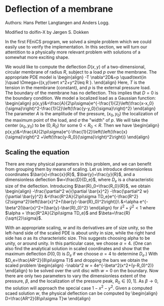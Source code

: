 # Deflection of a membrane
Authors: Hans Petter Langtangen and Anders Logg.

Modified to dolfin-X by Jørgen S. Dokken

In the first FEniCS program, we solved a simple problem which we could easily use to verify the implementation.
In this section, we will turn our attentition to a physically more relevant problem with solutions of a somewhat more exciting shape.

We would like to compute the deflection $D(x,y)$ of a two-dimensional, circular membrane of radius $R$, subject to a load $p$ over the membrane. The appropriate PDE model is 
\begin{align}
     -T \nabla^2D&=p \quad\text{in }\quad \Omega=\{(x,y)\vert x^2+y^2\leq R \}.
\end{align}
Here, $T$ is the tension in the membrane (constant), and  $p$ is the external pressure load. The boundary of the membrane has no deflection. This implies that $D=0$ is the boundary condition. We model a localized load as a Gaussian function:
\begin{align}
     p(x,y)&=\frac{A}{2\pi\sigma}e^{-\frac{1}{2}\left(\frac{x-x_0}{\sigma}\right)^2-\frac{1}{2}\left(\frac{y-y_0}{\sigma}\right)^2}
\end{align}
The parameter $A$ is the amplitude of the pressure, $(x_0, y_0)$ the localization of the maximum point of the load, and $\sigma$ the "width" of $p$. We will take the center $(x_0,y_0)$ to be $(0,R_0)$ for some $0<R_0<R$.
Then we have 
\begin{align}
     p(x,y)&=\frac{A}{2\pi\sigma}e^{-\frac{1}{2}\left(\left(\frac{x}{\sigma}\right)^2
     +\left(\frac{y-R_0}{\sigma}\right)^2\right)}
\end{align}
## Scaling the  equation

There are many physical parameters in this problem, and we can benefit from grouping them by means of scaling. Let us introduce dimensionless coordinates 
$\bar{x}=\frac{x}{R}$, $\bar{y}=\frac{y}{R}$, and a dimensionless deflection $w=\frac{D}{D_e}$, where $D_e$ is a characteristic size of the deflection. Introducing $\bar{R}_0=\frac{R_0}{R}$, we obtain
\begin{align}
    -\frac{\partial^2 w}{\partial \bar{x}^2} -\frac{\partial^2 w}{\partial \bar{y}^2}
    &=\frac{R^2A}{2\pi\sigma TD_e}e^{-\frac{R^2}{2\sigma^2}\left(\bar{x}^2+(\bar{y}-\bar{R}_0)^2\right)}\\
    &=\alpha e^{-\beta^2(\bar{x}^2+(\bar{y}-\bar{R}_0)^2}
\end{align}
for $\bar{x}^2+\bar{y}^2<1$ where $\alpha = \frac{R^2A}{2\pi\sigma TD_e}$ and $\beta=\frac{R}{\sqrt{2}\sigma}$.

With an appropriate scaling, $w$ and its derivatives are of size unity, so the left-hand side of the scaled PDE is about unity in size, while the right hand side has $\alpha$ as its characteristic size. This suggests choosing alpha to be unity, or around unity. In this particular case, we choose $\alpha=4$. (One can also find  the analytical solution in scaled coordinates and show that the maximum deflection $D(0,0)$ is $D_e$ if we choose $\alpha=4$ to determine $D_e$.)
With $D_e=\frac{AR^2}{8\pi\sigma T}$ and dropping the bars we obtain the scaled problem
\begin{align}
    -\nabla^2 w = 4e^{-\beta^2(x^2+(y-R_0)^2)}
\end{align}
to be solved over the unit disc with $w=0$ on the boundary. Now there are only two parameters to vary the dimensionless extent of the pressure, $\beta$, and the localization of the pressure peak, $R_0\in[0,1]$. As $\beta\to 0$, the solution will approach the special case $1-x^2-y^2$. Given a computed scaed solution $w$, the physical deflection can be computed by
\begin{align}
    D=\frac{AR^2}{8\pi\sigma T}w
\end{align}
